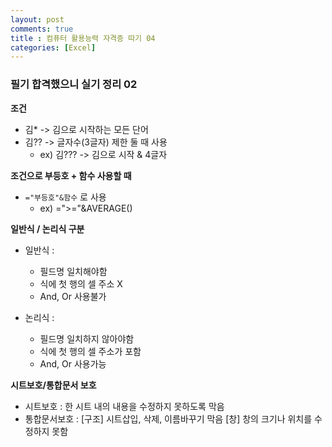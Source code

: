 ```yaml
---
layout: post
comments: true
title : 컴퓨터 활용능력 자격증 따기 04
categories: [Excel]
---
```


### 필기 합격했으니 실기 정리 02

**조건**
- 김* -> 김으로 시작하는 모든 단어
- 김?? -> 글자수(3글자) 제한 둘 때 사용
  - ex) 김??? -> 김으로 시작 & 4글자
  
  
**조건으로 부등호 + 함수 사용할 때**
- `="부등호"&함수` 로 사용
  - ex) =">="&AVERAGE()
  
  
**일반식 / 논리식 구분**
- 일반식 : 
    - 필드명 일치해야함
    - 식에 첫 행의 셀 주소 X
    - And, Or 사용불가
    
- 논리식 : 
    - 필드명 일치하지 않아야함
    - 식에 첫 행의 셀 주소가 포함
    - And, Or 사용가능
    

**시트보호/통합문서 보호**
  - 시트보호 : 한 시트 내의 내용을 수정하지 못하도록 막음
  - 통합문서보호 : [구조] 시트삽입, 삭제, 이름바꾸기 막음 [창] 창의 크기나 위치를 수정하지 못함
